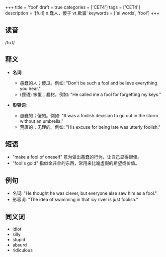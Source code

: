 +++
title = 'fool'
draft = true
categories = ['CET4']
tags = ['CET4']
description = '[fuːl] n.蠢人，傻子 vt.欺骗'
keywords = ['ai words', 'fool']
+++

## 读音
/fuːl/

## 释义
- **名词**:
  - 愚蠢的人；傻瓜。例如: "Don't be such a fool and believe everything you hear."
  - (俚语) 笨蛋；蠢材。例如: "He called me a fool for forgetting my keys."

- **形容词**:
  - 愚蠢的；傻的。例如: "It was a foolish decision to go out in the storm without an umbrella."
  - 荒唐的；无理的。例如: "His excuse for being late was utterly foolish."

## 短语
- "make a fool of oneself" 意为做出愚蠢的行为，让自己显得很傻。
- "fool's gold" 指似金非金的东西，常用来比喻虚假的希望或价值。

## 例句
- 名词: "He thought he was clever, but everyone else saw him as a fool."
- 形容词: "The idea of swimming in that icy river is just foolish."

## 同义词
- idiot
- silly
- stupid
- absurd
- ridiculous
